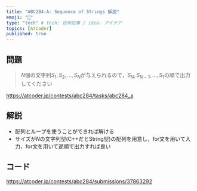 ```yaml
---
title: "ABC284-A: Sequence of Strings 解説"
emoji: "🔲"
type: "tech" # tech: 技術記事 / idea: アイデア
topics: [AtCoder]
published: true
---
```


## 問題
> $N$個の文字列$S_1,S_2,...,S_N$が与えられるので，$S_N,S_{N-1},...,S_1$の順で出力してください

https://atcoder.jp/contests/abc284/tasks/abc284_a

## 解説
- 配列とループを使うことができれば解ける
- サイズが$N$の文字列型(C++だとString型)の配列を用意し，for文を用いて入力，for文を用いて逆順で出力すれば良い

## コード

https://atcoder.jp/contests/abc284/submissions/37863292

